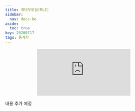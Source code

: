```yaml
---
title: 최대우도법(MLE)
sidebar:
  nav: docs-ko
aside:
  toc: true
key: 20200717
tags: 통계학
---
```

<style>
  @media screen and (max-width:500px){
    iframe {
        width: 80vw; 
        height: 50vw;
        background:white;  
    }
    .my_iframe {
        width: 80vw;
        height: 50vw;
        background: white;
    }
    .iframe_picApplet {
        width: 520px;
        height: 325px;
        background: white;
    }
  }



</style>

<p align = "center">
     <iframe src="https://angeloyeo.github.io/p5/2020-07-17-MLE_preview/" frameborder = "0"></iframe>
</p>

내용 추가 예정
